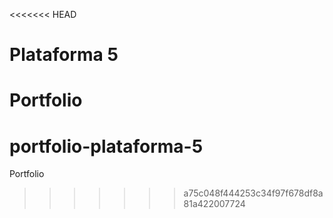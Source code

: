 <<<<<<< HEAD
# Plataforma 5

Portfolio
=======
# portfolio-plataforma-5
Portfolio
>>>>>>> a75c048f444253c34f97f678df8a81a422007724

